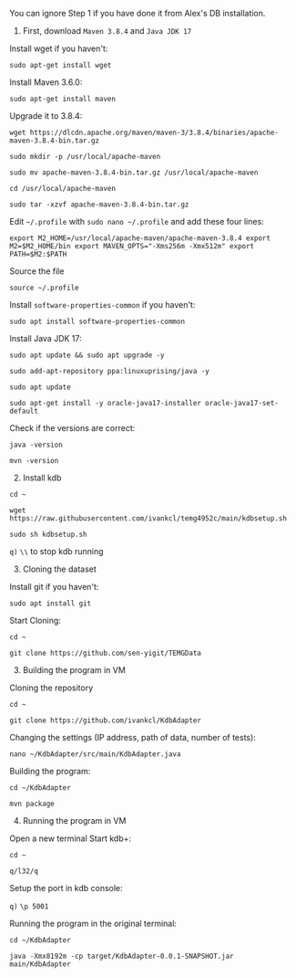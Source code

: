 You can ignore Step 1 if you have done it from Alex's DB installation.

1. First, download `Maven 3.8.4` and `Java JDK 17` 

Install wget if you haven't:

`sudo apt-get install wget`

Install Maven 3.6.0:

`sudo apt-get install maven`

Upgrade it to 3.8.4:

`wget https://dlcdn.apache.org/maven/maven-3/3.8.4/binaries/apache-maven-3.8.4-bin.tar.gz`

`sudo mkdir -p /usr/local/apache-maven`

`sudo mv apache-maven-3.8.4-bin.tar.gz /usr/local/apache-maven`

`cd /usr/local/apache-maven`

`sudo tar -xzvf apache-maven-3.8.4-bin.tar.gz `

Edit `~/.profile` with `sudo nano ~/.profile` and add these four lines:

`
export M2_HOME=/usr/local/apache-maven/apache-maven-3.8.4
export M2=$M2_HOME/bin
export MAVEN_OPTS="-Xms256m -Xmx512m"
export PATH=$M2:$PATH  
`

Source the file

`source ~/.profile`

Install `software-properties-common` if you haven't:

`sudo apt install software-properties-common`

Install Java JDK 17:

`sudo apt update && sudo apt upgrade -y`

`sudo add-apt-repository ppa:linuxuprising/java -y`

`sudo apt update`

`sudo apt-get install -y oracle-java17-installer oracle-java17-set-default`

Check if the versions are correct:

`java -version`

`mvn -version`

2. Install kdb

`cd ~`

`wget https://raw.githubusercontent.com/ivankcl/temg4952c/main/kdbsetup.sh`

`sudo sh kdbsetup.sh`

`q)` `\\` to stop kdb running

3. Cloning the dataset

Install git if you haven't:

`sudo apt install git`

Start Cloning:

`cd ~`

`git clone https://github.com/sen-yigit/TEMGData`

3. Building the program in VM

Cloning the repository

`cd ~`

`git clone https://github.com/ivankcl/KdbAdapter`

Changing the settings (IP address, path of data, number of tests):

`nano ~/KdbAdapter/src/main/KdbAdapter.java`

Building the program:

`cd ~/KdbAdapter`

`mvn package`

4. Running the program in VM

Open a new terminal
Start kdb+:

`cd ~`

`q/l32/q`

Setup the port in kdb console:

`q)` `\p 5001`

Running the program in the original terminal:

`cd ~/KdbAdapter`

`java -Xmx8192m -cp target/KdbAdapter-0.0.1-SNAPSHOT.jar main/KdbAdapter`

